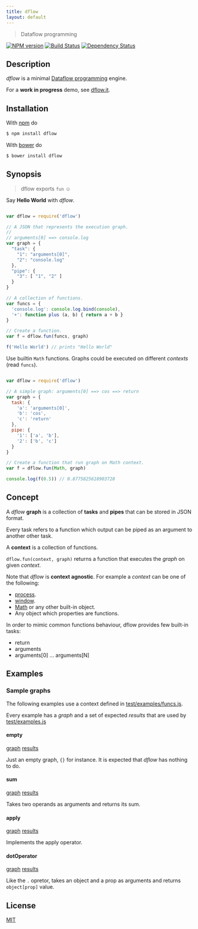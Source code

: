 ```yaml
---
title: dflow
layout: default
---
```


> Dataflow programming

[![NPM version](https://badge.fury.io/js/dflow.png)](http://badge.fury.io/js/dflow) [![Build Status](https://travis-ci.org/fibo/dflow.png?branch=master)](https://travis-ci.org/fibo/dflow.png?branch=master) [![Dependency Status](https://gemnasium.com/fibo/dflow.png)](https://gemnasium.com/fibo/dflow)

## Description

*dflow* is a minimal [Dataflow programming](http://en.wikipedia.org/wiki/Dataflow_programming) engine.

For a **work in progress** demo, see [dflow.it](http://dflow.it).

## Installation

With [npm](https://npmjs.org/) do

```bash
$ npm install dflow
```

With [bower](http://bower.io/) do

```bash
$ bower install dflow
```

## Synopsis

> dflow exports `fun` ☺

Say **Hello World** with *dflow*.

```js

var dflow = require('dflow')

// A JSON that represents the execution graph.
//
// arguments[0] ==> console.log
var graph = {
  "task": {
    "1": "arguments[0]",
    "2": "console.log"
  },
  "pipe": {
    "3": [ "1", "2" ]
  }
}

// A collection of functions.
var funcs = {
  'console.log': console.log.bind(console),
  '+': function plus (a, b) { return a + b }
}

// Create a function.
var f = dflow.fun(funcs, graph)

f('Hello World') // prints "Hello World"

```

Use builtin `Math` functions. Graphs could be executed on different *contexts* (read `funcs`).

```js

var dflow = require('dflow')

// A simple graph: arguments[0] ==> cos ==> return
var graph = {
  task: {
    'a': 'arguments[0]',
    'b': 'cos',
    'c': 'return'
  },
  pipe: {
    '1': ['a', 'b'],
    '2': ['b', 'c']
  }
}

// Create a function that run graph on Math context.
var f = dflow.fun(Math, graph)

console.log(f(0.5)) // 0.8775825618903728

```

## Concept

A *dflow* **graph** is a collection of **tasks** and **pipes** that can be stored in JSON format.

Every task refers to a function which output can be piped as an argument to another other task.

A **context** is a collection of functions.

`dflow.fun(context, graph)` returns a function that executes the *graph* on given *context*.

Note that *dflow* is **context agnostic**. For example a *context* can be one of the following:

  * [process](http://nodejs.org/api/process.html).
  * [window](https://developer.mozilla.org/en-US/docs/Web/API/Window).
  * [Math](https://developer.mozilla.org/en-US/docs/Web/JavaScript/Reference/Global_Objects/Math) or any other built-in object.
  * Any object which properties are functions.

In order to mimic common functions behaviour, dflow provides few built-in tasks:

  * return
  * arguments
  * arguments[0] ... arguments[N]

## Examples

### Sample graphs

The following examples use a context defined in [test/examples/funcs.js](https://github.com/fibo/dflow/blob/master/test/examples/funcs.js).

Every example has a *graph* and a set of expected *results* that are used by [test/examples.js](https://github.com/fibo/dflow/blob/master/test/examples.js)

#### empty

[graph](https://github.com/fibo/dflow/blob/master/test/examples/graphs/empty.json)
[results](https://github.com/fibo/dflow/blob/master/test/examples/graphs/empty-results.json)

Just an empty graph, `{}` for instance. It is expected that *dflow* has nothing to do.

#### sum

[graph](https://github.com/fibo/dflow/blob/master/test/examples/graphs/sum.json)
[results](https://github.com/fibo/dflow/blob/master/test/examples/graphs/sum-results.json)

Takes two operands as arguments and returns its sum.

#### apply

[graph](https://github.com/fibo/dflow/blob/master/test/examples/graphs/apply.json)
[results](https://github.com/fibo/dflow/blob/master/test/examples/graphs/apply-results.json)

Implements the apply operator.

#### dotOperator

[graph](https://github.com/fibo/dflow/blob/master/test/examples/graphs/dotOperator.json)
[results](https://github.com/fibo/dflow/blob/master/test/examples/graphs/dotOperator-results.json)

Like the `.` opretor, takes an object and a prop as arguments and returns `object[prop]` value.

## License

[MIT](http://g14n.info/mit-license)

